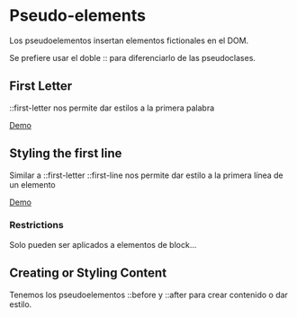 # Pseudo-elements

Los pseudoelementos insertan elementos fictionales en el DOM.

Se prefiere usar el doble :: para diferenciarlo de las pseudoclases.

## First Letter

::first-letter nos permite dar estilos a la primera palabra

[Demo](https://htmlpreview.github.io/?https://github.com/gabrielseco/css-reference/blob/master/src/chapter-02/14-pseudo-elements/first-letter.html)

## Styling the first line

Similar a ::first-letter ::first-line nos permite dar estilo a la primera línea de un elemento

[Demo](https://htmlpreview.github.io/?https://github.com/gabrielseco/css-reference/blob/master/src/chapter-02/14-pseudo-elements/first-line.html)

### Restrictions

Solo pueden ser aplicados a elementos de block...

## Creating or Styling Content

Tenemos los pseudoelementos ::before y ::after para crear contenido o dar estilo.
